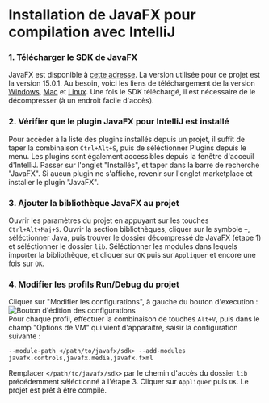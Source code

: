 # Installation de JavaFX pour compilation avec IntelliJ

### 1. Télécharger le SDK de JavaFX
JavaFX est disponible à [cette adresse](https://gluonhq.com/products/javafx/). La version utilisée pour ce projet est la version 15.0.1. 
Au besoin, voici les liens de téléchargement de la version [Windows](https://download2.gluonhq.com/openjfx/15.0.1/openjfx-15.0.1_windows-x64_bin-sdk.zip), [Mac](https://download2.gluonhq.com/openjfx/15.0.1/openjfx-15.0.1_osx-x64_bin-sdk.zip) et [Linux](https://download2.gluonhq.com/openjfx/15.0.1/openjfx-15.0.1_linux-x64_bin-sdk.zip).
Une fois le SDK téléchargé, il est nécessaire de le décompresser (à un endroit facile d'accès).

### 2. Vérifier que le plugin JavaFX pour IntelliJ est installé
Pour accèder à la liste des plugins installés depuis un projet, il suffit de taper la combinaison `Ctrl+Alt+S`, puis de séléctionner Plugins depuis le menu. Les plugins sont également accessibles depuis la fenêtre d'acceuil d'IntelliJ. Passer sur l'onglet "Installés", et taper dans la barre de recherche "JavaFX". Si aucun plugin ne s'affiche, revenir sur l'onglet marketplace et installer le plugin "JavaFX".

### 3. Ajouter la bibliothèque JavaFX au projet
Ouvrir les paramètres du projet en appuyant sur les touches `Ctrl+Alt+Maj+S`. Ouvrir la section bibliothèques, cliquer sur le symbole `+`, séléctionner Java, puis trouver le dossier décompressé de JavaFX (étape 1) et séléctionner le dossier `lib`. Séléctionner les modules dans lequels importer la bibliothèque, et cliquer sur `OK` puis sur `Appliquer` et encore une fois sur `OK`.

### 4. Modifier les profils Run/Debug du projet
Cliquer sur "Modifier les configurations", à gauche du bouton d'execution :  
![Bouton d'édition des configurations](https://i.imgur.com/FP5iPKO.png)  
Pour chaque profil, effectuer la combinaison de touches `Alt+V`, puis dans le champ "Options de VM" qui vient d'apparaitre, saisir la configuration suivante : 
```
--module-path </path/to/javafx/sdk> --add-modules javafx.controls,javafx.media,javafx.fxml
```
Remplacer `</path/to/javafx/sdk>` par le chemin d'accès du dossier `lib` précédemment séléctionné à l'étape 3. Cliquer sur `Appliquer` puis `OK`. Le projet est prêt à être compilé.